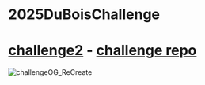 # 2025DuBoisChallenge

# [challenge2](https://github.com/sndaba/2025DuBoisChallenge/tree/main/challenge2) - [challenge repo](https://github.com/ajstarks/dubois-data-portraits/tree/master/challenge/2025/challenge02)
![challengeOG_ReCreate](https://github.com/user-attachments/assets/321b7953-c1ff-40f0-ad03-2ee2540cc266)

